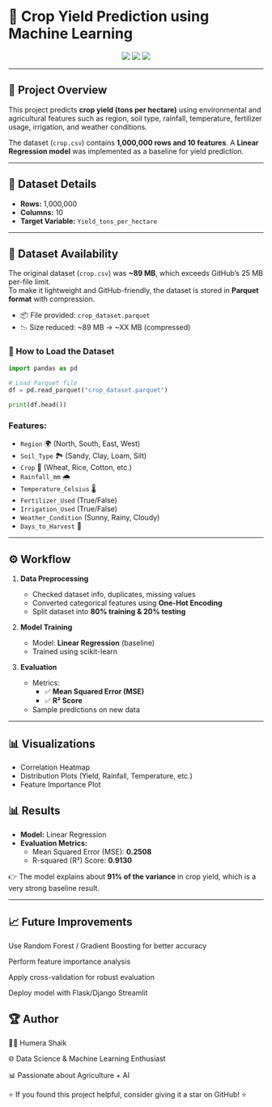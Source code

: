 # 🌾 Crop Yield Prediction using Machine Learning

<p align="center">
  <img src="https://img.shields.io/badge/Domain-Agriculture-green?style=for-the-badge" />
  <img src="https://img.shields.io/badge/ML-Regression-blue?style=for-the-badge&logo=scikitlearn" />
  <img src="https://img.shields.io/badge/Language-Python-yellow?style=for-the-badge&logo=python" />
</p>

---

## 📌 Project Overview
This project predicts **crop yield (tons per hectare)** using environmental and agricultural features such as region, soil type, rainfall, temperature, fertilizer usage, irrigation, and weather conditions.  

The dataset (`crop.csv`) contains **1,000,000 rows and 10 features**. A **Linear Regression model** was implemented as a baseline for yield prediction.

---

## 📂 Dataset Details
- **Rows:** 1,000,000  
- **Columns:** 10  
- **Target Variable:** `Yield_tons_per_hectare`

---

## 📂 Dataset Availability

The original dataset (`crop.csv`) was **~89 MB**, which exceeds GitHub’s 25 MB per-file limit.  
To make it lightweight and GitHub-friendly, the dataset is stored in **Parquet format** with compression.

- 📦 File provided: `crop_dataset.parquet`
- 📉 Size reduced: ~89 MB → ~XX MB (compressed)

### 🔹 How to Load the Dataset
```python
import pandas as pd

# Load Parquet file
df = pd.read_parquet("crop_dataset.parquet")

print(df.head())

```
### Features:
- `Region` 🌍 (North, South, East, West)  
- `Soil_Type` 🏞 (Sandy, Clay, Loam, Silt)  
- `Crop` 🌱 (Wheat, Rice, Cotton, etc.)  
- `Rainfall_mm` 🌧  
- `Temperature_Celsius` 🌡  
- `Fertilizer_Used` (True/False)  
- `Irrigation_Used` (True/False)  
- `Weather_Condition` (Sunny, Rainy, Cloudy)  
- `Days_to_Harvest` 📅  

---

## ⚙️ Workflow
1. **Data Preprocessing**
   - Checked dataset info, duplicates, missing values  
   - Converted categorical features using **One-Hot Encoding**  
   - Split dataset into **80% training & 20% testing**

2. **Model Training**
   - Model: **Linear Regression** (baseline)  
   - Trained using scikit-learn  

3. **Evaluation**
   - Metrics:
     - ✅ **Mean Squared Error (MSE)**
     - ✅ **R² Score**  
   - Sample predictions on new data  

---

## 📊 Visualizations

- Correlation Heatmap  
- Distribution Plots (Yield, Rainfall, Temperature, etc.)  
- Feature Importance Plot  


## 📊 Results
- **Model:** Linear Regression  
- **Evaluation Metrics:**  
  - Mean Squared Error (MSE): **0.2508**  
  - R-squared (R²) Score: **0.9130**  

👉 The model explains about **91% of the variance** in crop yield, which is a very strong baseline result.  

---
## 📈 Future Improvements

Use Random Forest / Gradient Boosting for better accuracy

Perform feature importance analysis

Apply cross-validation for robust evaluation

Deploy model with Flask/Django Streamlit

## 🏆 Author

👩‍💻 Humera Shaik

🌐 Data Science & Machine Learning Enthusiast

📊 Passionate about Agriculture + AI

⭐ If you found this project helpful, consider giving it a star on GitHub! ⭐
